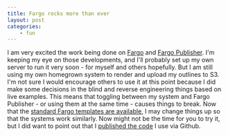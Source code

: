 ```yaml
---
title: Fargo rocks more than ever
layout: post
categories:
    - fun
---
```

I am very excited the work being done on <a href="http://fargo.io/blog/">Fargo</a> and <a href="https://github.com/scripting/fargoPublisher">Fargo Publisher</a>. I'm keeping my eye on those developments, and I'll probably set up my own server to run it very soon - for myself and others hopefully.
But I am still using my own homegrown system to render and upload my outlines to S3. 
I'm not sure I would encourage others to use it at this point because I did make some decisions in the blind and reverse engineering things based on live examples. This means that toggling between my system and Fargo Publisher - or using them at the same time - causes things to break.
Now that the <a href="http://scripting.com/2014/03/07/myTemplatesAreOpenSource.html">standard Fargo templates are available</a>, I may change things up so that the systems work similarly.
Now might not be the time for you to try it, but I did want to point out that I <a href="http://www.bsoi.st/fargoToXhtml">published the code</a> I use via Github.

